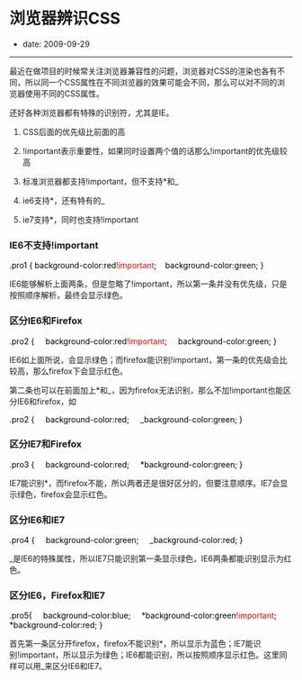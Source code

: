# 浏览器辨识CSS

- date: 2009-09-29

--------------------------


最近在做项目的时候常关注浏览器兼容性的问题，浏览器对CSS的渲染也各有不同，所以同一个CSS属性在不同浏览器的效果可能会不同，那么可以对不同的浏览器使用不同的CSS属性。

还好各种浏览器都有特殊的识别符，尤其是IE。




1. CSS后面的优先级比前面的高


2. !important表示重要性，如果同时设置两个值的话那么!important的优先级较高


3. 标准浏览器都支持!important，但不支持*和_


4. ie6支持*，还有特有的_


5. ie7支持*，同时也支持!important




### IE6不支持!important




<span style="color: #ff0000;"><span style="color: #000000;">.pro1 {</span></span><span style="color: #ff0000;"><span style="color: #000000;">
background-color:red<span style="color: #ff0000;">!important</span>;
   background-color:green;
}
</span></span>


IE6能够解析上面两条，但是忽略了!important，所以第一条并没有优先级，只是按照顺序解析，最终会显示绿色。


### 区分IE6和Firefox




<span style="color: #ff0000;"><span style="color: #000000;">.pro2 {
    background-color:red<span style="color: #ff0000;">!important</span>;
    background-color:green;
}
</span></span>


IE6如上面所说，会显示绿色；而firefox能识别!important，第一条的优先级会比较高，那么firefox下会显示红色。

第二条也可以在前面加上*和_，因为firefox无法识别，那么不加!important也能区分IE6和firefox，如


<span style="color: #ff0000;"><span style="color: #000000;">.pro2 {
    background-color:red;
    _background-color:green;
}</span></span>




### 区分IE7和Firefox




<span style="color: #ff0000;"><span style="color: #000000;">.pro3 {
    background-color:red;
    *background-color:green;
}
</span></span>


IE7能识别*，而firefox不能，所以两者还是很好区分的，但要注意顺序。IE7会显示绿色，firefox会显示红色。


### 区分IE6和IE7




<span style="color: #ff0000;"><span style="color: #000000;">.pro4 {
    background-color:green;
    _background-color:red;
}</span></span>


_是IE6的特殊属性，所以IE7只能识别第一条显示绿色，IE6两条都能识别显示为红色。



### 区分IE6，Firefox和IE7




<span style="color: #ff0000;"><span style="color: #000000;">.pro5{
    background-color:blue;
    *background-color:green<span style="color: #ff0000;">!important</span>;
    *background-color:red;
}</span></span>


首先第一条区分开firefox，firefox不能识别*，所以显示为蓝色；IE7能识别!important，所以显示为绿色；IE6都能识别，所以按照顺序显示红色。这里同样可以用_来区分IE6和IE7。




